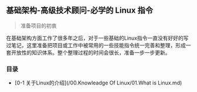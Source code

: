 ## 基础架构-高级技术顾问-必学的 Linux 指令

> 准备项目的初衷

在基础架构方面工作了很多年之后，对于一些基础的Linux指令一直没有好好的写过笔记，这里准备把项目或工作中被常用的一些技能指令统一完善和整理，形成一套开放性的知识体系。整个整理过程的时间会很长，准备一步一步更新。

### 目录

- [0-1 关于Linux的介绍](/00.Knowleadge Of Linux/01.What is Linux.md)